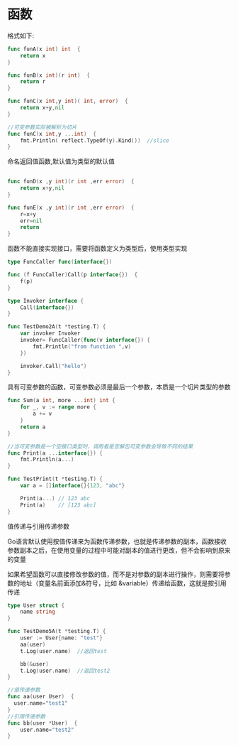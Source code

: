 # 函数

格式如下:

```go
func funA(x int) int  {
	return x
}

func funB(x int)(r int)  {
	return r
}

func funC(x int,y int)( int, error)  {
	return x+y,nil
}

//可变参数实际被解析为切片
func funC(x int,y ...int)  {
	fmt.Println( reflect.TypeOf(y).Kind())  //slice
}
```

命名返回值函数,默认值为类型的默认值
```go
 
func funD(x ,y int)(r int ,err error)  {
	return x+y,nil
}

func funE(x ,y int)(r int ,err error)  {
	r=x+y
	err=nil
	return
}

```

函数不能直接实现接口，需要将函数定义为类型后，使用类型实现
```go
type FuncCaller func(interface{})

func (f FuncCaller)Call(p interface{})  {
	f(p)
}

type Invoker interface {
	Call(interface{})
}

func TestDemo2A(t *testing.T) {
	var invoker Invoker
	invoker= FuncCaller(func(v interface{}) {
		fmt.Println("from function ",v)
	})

	invoker.Call("hello")
}
```

具有可变参数的函数，可变参数必须是最后一个参数，本质是一个切片类型的参数
```go
func Sum(a int, more ...int) int {
	for _, v := range more {
		a += v
	}
	return a
}

//当可变参数是一个空接口类型时，调用者是否解包可变参数会导致不同的结果
func Print(a ...interface{}) {
	fmt.Println(a...)
}

func TestPrint(t *testing.T) {
	var a = []interface{}{123, "abc"}

	Print(a...) // 123 abc
	Print(a)    // [123 abc]
}
```

值传递与引用传递参数

Go语言默认使用按值传递来为函数传递参数，也就是传递参数的副本，函数接收参数副本之后，在使用变量的过程中可能对副本的值进行更改，但不会影响到原来的变量  

如果希望函数可以直接修改参数的值，而不是对参数的副本进行操作，则需要将参数的地址（变量名前面添加&符号，比如 &variable）传递给函数，这就是按引用传递
```go
type User struct {
	name string
}

func TestDemo5A(t *testing.T) {
	user := User{name: "test"}
	aa(user)
	t.Log(user.name)  //返回test

	bb(&user)
	t.Log(user.name)  //返回test2
}

//值传递参数
func aa(user User)  {
  user.name="test1"
}
//引用传递参数
func bb(user *User)  {
	user.name="test2"
}
```

